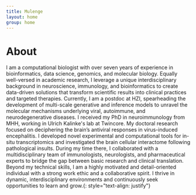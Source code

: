 ```yaml
---
title: Mulenge
layout: home
group: home
---
```

# About
I am a computational biologist with over seven years of experience in bioinformatics, data science, genomics, and molecular biology. Equally well-versed in academic research, I leverage a unique interdisciplinary background in neuroscience, immunology, and bioinformatics to create data-driven solutions that transform scientific results into clinical practices and targeted therapies. Currently, I am a postdoc at HZI, spearheading the development of multi-scale generative and inference models to unravel the molecular mechanisms underlying viral, autoimmune, and neurodegenerative diseases.
I received my PhD in neuroimmunology from MHH, working in Ulrich Kalinke's lab at Twincore. My doctoral research focused on deciphering the brain’s antiviral responses in virus-induced encephalitis. I developed novel experimental and computational tools for in-situ transcriptomics and investigated the brain cellular interactome following pathological insults. During my time there, I collaborated with a multidisciplinary team of immunologists, neurologists, and pharmaceutical experts to bridge the gap between basic research and clinical translation.
Beyond my technical skills, I am a highly motivated and detail-oriented individual with a strong work ethic and a collaborative spirit. I thrive in dynamic, interdisciplinary environments and continuously seek opportunities to learn and grow.{: style="text-align: justify"}

